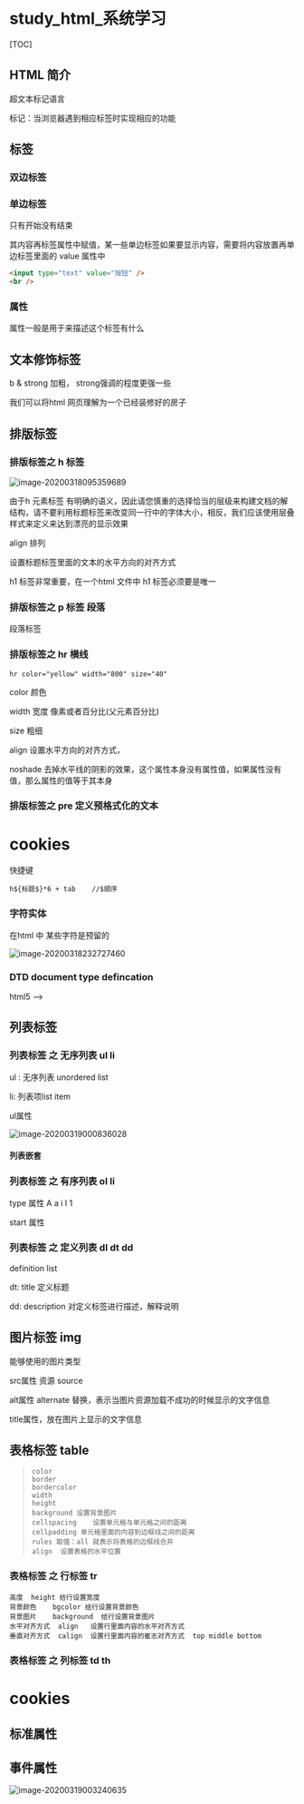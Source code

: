 # study_html_系统学习

[TOC]

## HTML 简介

超文本标记语言 

标记：当浏览器遇到相应标签时实现相应的功能



## 标签

### 双边标签



### 单边标签

只有开始没有结束

其内容再标签属性中赋值，某一些单边标签如果要显示内容，需要将内容放置再单边标签里面的 value 属性中

```html
<input type="text" value="按钮" />
<br />
```

### 属性

属性一般是用于来描述这个标签有什么



## 文本修饰标签

b & strong  加粗， strong强调的程度更强一些



我们可以将html 网页理解为一个已经装修好的房子



## 排版标签

###  排版标签之 h 标签

![image-20200318095359689](C:\Users\22909\AppData\Roaming\Typora\typora-user-images\image-20200318095359689.png)

由于h 元素标签 有明确的语义，因此请您慎重的选择恰当的层级来构建文档的解结构，请不要利用标题标签来改变同一行中的字体大小，相反，我们应该使用层叠样式来定义来达到漂亮的显示效果

align 排列

设置标题标签里面的文本的水平方向的对齐方式

h1 标签非常重要，在一个html 文件中 h1 标签必须要是唯一



### 排版标签之 p 标签 段落

段落标签

### 排版标签之 hr 横线

```
hr color="yellow" width="800" size="40"
```

color	颜色

width	宽度 像素或者百分比(父元素百分比)

size 粗细

align	设置水平方向的对齐方式，

noshade	去掉水平线的阴影的效果，这个属性本身没有属性值，如果属性没有值，那么属性的值等于其本身



### 排版标签之 pre 定义预格式化的文本

# cookies

快捷键

```
h${标题$}*6 + tab    //$顺序

```



### 字符实体

在html 中 某些字符是预留的

![image-20200318232727460](C:\Users\22909\AppData\Roaming\Typora\typora-user-images\image-20200318232727460.png)



### DTD document type defincation

html5	--> <!DOCTYPE html>

## 列表标签 

### 列表标签 之 无序列表 ul li

ul : 无序列表 unordered  list 

li: 列表项list item

ul属性

![image-20200319000836028](C:\Users\22909\AppData\Roaming\Typora\typora-user-images\image-20200319000836028.png)

#### 列表嵌套



### 列表标签 之 有序列表 ol li

type 属性 A a i I 1

start 属性



###  列表标签 之 定义列表 dl dt dd

definition list

dt: title 定义标题

dd: description 对定义标签进行描述，解释说明



## 图片标签 img

能够使用的图片类型

src属性 资源 source

alt属性 alternate 替换，表示当图片资源加载不成功的时候显示的文字信息

title属性，放在图片上显示的文字信息



## 表格标签 table

>```
>color
>border
>bordercolor
>width
>height
>background	设置背景图片
>cellspacing	设置单元格与单元格之间的距离
>cellpadding 单元格里面的内容到边框线之间的距离
>rules 取值：all 就表示将表格的边框线合并
>align 	设置表格的水平位置
>```
>
>



### 表格标签 之 行标签 tr

```
高度	height 给行设置宽度
背景颜色	bgcolor	给行设置背景颜色
背景图片	background	给行设置背景图片
水平对齐方式	align 	设置行里面内容的水平对齐方式
垂直对齐方式	calign	设置行里面内容的崔志对齐方式	top middle bottom
```



###  表格标签 之 列标签 td th

# cookies

## 标准属性



## 事件属性



![image-20200319003240635](C:\Users\22909\AppData\Roaming\Typora\typora-user-images\image-20200319003240635.png)